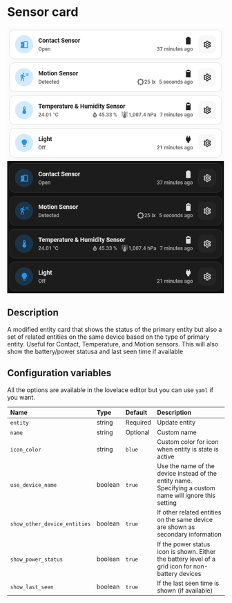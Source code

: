 # Sensor card

![Sensor light](../images/sensor-light.png)
![Sensor dark](../images/sensor-dark.png)

## Description

A modified entity card that shows the status of the primary entity but also a set of related entities on the same device based on the type of primary entity.
Useful for Contact, Temperature, and Motion sensors.
This will also show the battery/power statusa and last seen time if available

## Configuration variables

All the options are available in the lovelace editor but you can use `yaml` if you want.

| Name                         | Type    | Default  | Description                                                                                              |
| :--------------------------- | :------ | :------- | :------------------------------------------------------------------------------------------------------- |
| `entity`                     | string  | Required | Update entity                                                                                            |
| `name`                       | string  | Optional | Custom name                                                                                              |
| `icon_color`                 | string  | `blue`   | Custom color for icon when entity is state is active                                                     |
| `use_device_name`            | boolean | `true`   | Use the name of the device instead of the entity name. Specifying a custom name will ignore this setting |
| `show_other_device_entities` | boolean | `true`   | If other related entities on the same device are shown as secondary information                          |
| `show_power_status`          | boolean | `true`   | If the power status icon is shown. Either the battery level of a grid icon for non-battery devices       |
| `show_last_seen`             | boolean | `true`   | If the last seen time is shown (if available)                                                            |
